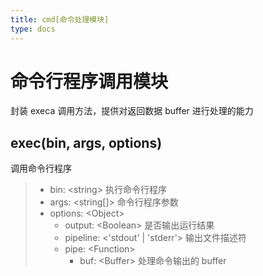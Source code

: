 ```yaml
---
title: cmd[命令处理模块]
type: docs
---
```


# 命令行程序调用模块
封装 execa 调用方法，提供对返回数据 buffer 进行处理的能力

## exec(bin, args, options)
调用命令行程序
> * bin: \<string\> 执行命令行程序
> * args: \<string[]\> 命令行程序参数
> * options: \<Object\>
>   * output: \<Boolean\> 是否输出运行结果
>   * pipeline: \<'stdout' | 'stderr'\> 输出文件描述符
>   * pipe: \<Function\>
>     * buf: \<Buffer\> 处理命令输出的 buffer
